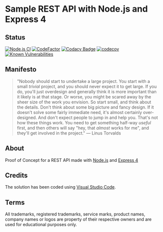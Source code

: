 # Sample REST API with Node.js and Express 4

## Status

[![Node.js CI](https://github.com/nanotaboada/node-samples-express-restful/actions/workflows/node.js.yml/badge.svg)](https://github.com/nanotaboada/node-samples-express-restful/actions/workflows/node.js.yml)
[![CodeFactor](https://www.codefactor.io/repository/github/nanotaboada/node-samples-express-restful/badge)](https://www.codefactor.io/repository/github/nanotaboada/node-samples-express-restful)
[![Codacy Badge](https://app.codacy.com/project/badge/Grade/84e500621bf045169f68268c2b18bdec)](https://www.codacy.com/gh/nanotaboada/node-samples-express-restful/dashboard?utm_source=github.com&amp;utm_medium=referral&amp;utm_content=nanotaboada/node-samples-express-restful&amp;utm_campaign=Badge_Grade)
[![codecov](https://codecov.io/gh/nanotaboada/node-samples-express-restful/branch/master/graph/badge.svg?token=OQLWNTL1PE)](https://codecov.io/gh/nanotaboada/node-samples-express-restful)
[![Known Vulnerabilities](https://snyk.io/test/github/nanotaboada/node-samples-express-restful/badge.svg)](https://snyk.io/test/github/nanotaboada/node-samples-express-restful)

## Manifesto

> "Nobody should start to undertake a large project. You start with a small _trivial_ project, and you should never expect it to get large. If you do, you'll just overdesign and generally think it is more important than it likely is at that stage. Or worse, you might be scared away by the sheer size of the work you envision. So start small, and think about the details. Don't think about some big picture and fancy design. If it doesn't solve some fairly immediate need, it's almost certainly over-designed. And don't expect people to jump in and help you. That's not how these things work. You need to get something half-way _useful_ first, and then others will say "hey, that _almost_ works for me", and they'll get involved in the project." — Linus Torvalds

## About

Proof of Concept for a REST API made with [Node.js](https://nodejs.org/) and [Express 4](https://expressjs.com/)

## Credits

The solution has been coded using [Visual Studio Code](https://code.visualstudio.com/).

## Terms

All trademarks, registered trademarks, service marks, product names, company names or logos are property of their respective owners and are used for educational purposes only.
